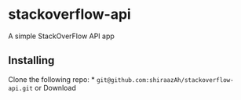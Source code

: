 # stackoverflow-api
A simple StackOverFlow API app

## Installing

Clone the following repo:
    * `git@github.com:shiraazAh/stackoverflow-api.git` or Download
